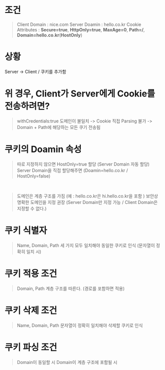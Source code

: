 # 조건
> Client Domain : nice.com
> Server Doamin : hello.co.kr
> Cookie Attributes : **Secure=true**, **HttpOnly=true**, **MaxAge=0**, **Path=/**, **Domain=hello.co.kr**(**HostOnly**)

# 상황
Server -> Client / 쿠키를 추가함 

# 위 경우, Client가 Server에게 Cookie를 전송하려면?
> withCredentials:true
> 도메인이 불일치 -> Cookie 직접 Parsing 불가 -> Domain + Path에 해당하는 모든 쿠기 전송됨

# 쿠키의 Doamin 속성
> 따로 지정하지 않으면 HostOnly=true 할당 (Server Domain 자동 할당)
> Server Domain을 직접 할당해주면 (Doamin=hello.co.kr / HostOnly=false)

<br/>

> 도메인은 계층 구조를 가짐 (예 : hello.co.kr은 hi.hello.co.kr을 포함 )
> 보안상 명확한 도메인을 지정 권장 (Server Domain만 지정 가능 / Client Domain은 지정할 수 없다.)

# 쿠키 식별자
> Name, Domain, Path
> 세 가지 모두 일치해야 동일한 쿠키로 인식 (문자열이 정확히 일치 시)

# 쿠키 적용 조건
> Domain, Path
> 계층 구조를 따른다. (경로를 포함하면 적용)

# 쿠키 삭제 조건
> Name, Domain, Path
> 문자열이 정확히 일치해야 삭제할 쿠키로 인식

# 쿠키 파싱 조건
> Domain이 동일할 시
> Domain이 계층 구조에 포함될 시


